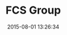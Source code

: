 ---
layout: work
title: 'FCS Group'
categories: work
date: 2015-08-01 13:26:34
type: 'Mobile UI/UX design'
thumbnail: 'images/thumbs/fcs@2x.jpg'
permalink: /work/fcsgroup
hero: 'http://placekitten.com/1200/1000' 
color: '#477780'
---